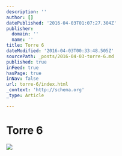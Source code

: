 ```yaml
---
description: ''
author: []
datePublished: '2016-04-03T01:07:27.304Z'
publisher:
  domain: ''
  name: ''
title: Torre 6
dateModified: '2016-04-03T00:33:48.505Z'
sourcePath: _posts/2016-04-03-torre-6.md
published: true
inFeed: true
hasPage: true
inNav: false
url: torre-6/index.html
_context: 'http://schema.org'
_type: Article

---
```

# Torre 6
![](https://the-grid-user-content.s3-us-west-2.amazonaws.com/2803e5da-11ff-4ff6-9d67-916e9a04adfe.png)